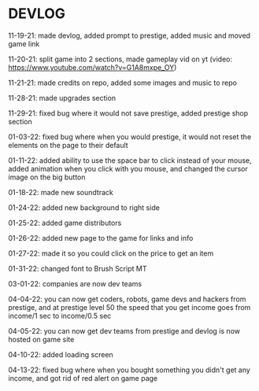 # DEVLOG

11-19-21: made devlog, added prompt to prestige, added music and moved game link

11-20-21: split game into 2 sections, made gameplay vid on yt (video: https://www.youtube.com/watch?v=G1A8mxpe_OY)

11-21-21: made credits on repo, added some images and music to repo

11-28-21: made upgrades section

11-29-21: fixed bug where it would not save prestige, added prestige shop section

01-03-22: fixed bug where when you would prestige, it would not reset the elements on the page to their default

01-11-22: added ability to use the space bar to click instead of your mouse, added animation when you click with you mouse, and changed the cursor image on the big button

01-18-22: made new soundtrack

01-24-22: added new background to right side

01-25-22: added game distributors

01-26-22: added new page to the game for links and info

01-27-22: made it so you could click on the price to get an item

01-31-22: changed font to Brush Script MT

03-01-22: companies are now dev teams

04-04-22: you can now get coders, robots, game devs and hackers from prestige, and at prestige level 50 the speed that you get income goes from income/1 sec to income/0.5 sec

04-05-22: you can now get dev teams from prestige and devlog is now hosted on game site

04-10-22: added loading screen

04-13-22: fixed bug where when you bought something you didn't get any income, and got rid of red alert on game page